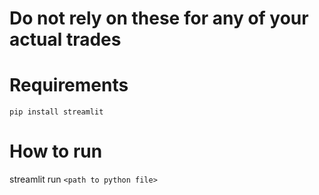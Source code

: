 # Do not rely on these for any of your actual trades

# Requirements
`pip install streamlit`

# How to run
streamlit run `<path to python file>`
